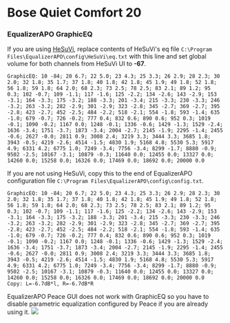 # Bose Quiet Comfort 20
### EqualizerAPO GraphicEQ
If you are using [HeSuVi](https://sourceforge.net/projects/hesuvi/), replace contents of HeSuVi's eq file `C:\Program Files\EqualizerAPO\config\HeSuVi\eq.txt` with this line and set global volume for both channels from HeSuVi UI to **-67**.
```
GraphicEQ: 10 -84; 20 6.7; 22 5.0; 23 4.3; 25 3.3; 26 2.9; 28 2.3; 30 2.0; 32 1.8; 35 1.7; 37 1.8; 40 1.8; 42 1.8; 45 1.9; 49 1.8; 52 1.8; 56 1.8; 59 1.8; 64 2.0; 68 2.3; 73 2.5; 78 2.5; 83 2.1; 89 1.2; 95 0.3; 102 -0.7; 109 -1.1; 117 -1.6; 125 -2.2; 134 -2.6; 143 -2.9; 153 -3.1; 164 -3.3; 175 -3.2; 188 -3.3; 201 -3.4; 215 -3.3; 230 -3.3; 246 -3.2; 263 -3.2; 282 -2.9; 301 -2.9; 323 -2.8; 345 -2.7; 369 -2.7; 395 -2.8; 423 -2.7; 452 -2.5; 484 -2.2; 518 -2.1; 554 -1.8; 593 -1.4; 635 -1.0; 679 -0.7; 726 -0.2; 777 0.4; 832 0.6; 890 0.6; 952 0.3; 1019 -0.1; 1090 -0.2; 1167 0.0; 1248 -0.1; 1336 -0.6; 1429 -1.3; 1529 -2.4; 1636 -3.4; 1751 -3.7; 1873 -3.4; 2004 -2.7; 2145 -1.9; 2295 -1.4; 2455 -0.6; 2627 -0.0; 2811 0.9; 3008 2.4; 3219 3.3; 3444 3.3; 3685 1.8; 3943 -0.5; 4219 -2.6; 4514 -1.5; 4830 1.9; 5168 4.8; 5530 5.3; 5917 4.9; 6331 4.2; 6775 1.0; 7249 -3.4; 7756 -3.4; 8299 -1.7; 8880 -0.9; 9502 -2.5; 10167 -3.1; 10879 -0.3; 11640 0.0; 12455 0.0; 13327 0.0; 14260 0.0; 15258 0.0; 16326 0.0; 17469 0.0; 18692 0.0; 20000 0.0
```
If you are not using HeSuVi, copy this to the end of EqualizerAPO configuration file `C:\Program Files\EqualizerAPO\config\config.txt`.
```
GraphicEQ: 10 -84; 20 6.7; 22 5.0; 23 4.3; 25 3.3; 26 2.9; 28 2.3; 30 2.0; 32 1.8; 35 1.7; 37 1.8; 40 1.8; 42 1.8; 45 1.9; 49 1.8; 52 1.8; 56 1.8; 59 1.8; 64 2.0; 68 2.3; 73 2.5; 78 2.5; 83 2.1; 89 1.2; 95 0.3; 102 -0.7; 109 -1.1; 117 -1.6; 125 -2.2; 134 -2.6; 143 -2.9; 153 -3.1; 164 -3.3; 175 -3.2; 188 -3.3; 201 -3.4; 215 -3.3; 230 -3.3; 246 -3.2; 263 -3.2; 282 -2.9; 301 -2.9; 323 -2.8; 345 -2.7; 369 -2.7; 395 -2.8; 423 -2.7; 452 -2.5; 484 -2.2; 518 -2.1; 554 -1.8; 593 -1.4; 635 -1.0; 679 -0.7; 726 -0.2; 777 0.4; 832 0.6; 890 0.6; 952 0.3; 1019 -0.1; 1090 -0.2; 1167 0.0; 1248 -0.1; 1336 -0.6; 1429 -1.3; 1529 -2.4; 1636 -3.4; 1751 -3.7; 1873 -3.4; 2004 -2.7; 2145 -1.9; 2295 -1.4; 2455 -0.6; 2627 -0.0; 2811 0.9; 3008 2.4; 3219 3.3; 3444 3.3; 3685 1.8; 3943 -0.5; 4219 -2.6; 4514 -1.5; 4830 1.9; 5168 4.8; 5530 5.3; 5917 4.9; 6331 4.2; 6775 1.0; 7249 -3.4; 7756 -3.4; 8299 -1.7; 8880 -0.9; 9502 -2.5; 10167 -3.1; 10879 -0.3; 11640 0.0; 12455 0.0; 13327 0.0; 14260 0.0; 15258 0.0; 16326 0.0; 17469 0.0; 18692 0.0; 20000 0.0
Copy: L=-6.7dB*l, R=-6.7dB*R
```
EqualizerAPO Peace GUI does not work with GraphicEQ so you have to disable parametric equalization configured by Peace if you are already using it.
![](https://raw.githubusercontent.com/jaakkopasanen/AutoEq/master/results/Sonoma%20Model%20One/innerfidelity/onear/Bose%20Quiet%20Comfort%2020/Bose%20Quiet%20Comfort%2020.png)
